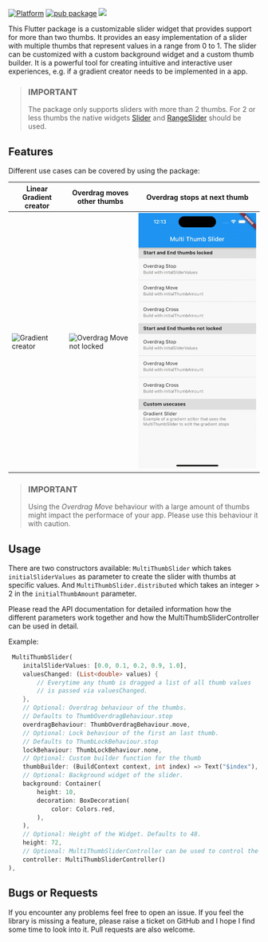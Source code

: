 <!--
This README describes the package. If you publish this package to pub.dev,
this README's contents appear on the landing page for your package.

For information about how to write a good package README, see the guide for
[writing package pages](https://dart.dev/guides/libraries/writing-package-pages).

For general information about developing packages, see the Dart guide for
[creating packages](https://dart.dev/guides/libraries/create-library-packages)
and the Flutter guide for
[developing packages and plugins](https://flutter.dev/developing-packages).
-->

[![Platform](https://img.shields.io/badge/Platform-Flutter-02569B?logo=flutter)](https://flutter.dev)
[![pub package](https://img.shields.io/pub/v/multi_thumb_slider.svg)](https://pub.dev/packages/multi_thumb_slider)
<a href="https://twitter.com/janniks_dev?ref_src=twsrc%5Etfw">
    <img src="https://img.shields.io/twitter/follow/janniks_dev?style=flat&label=Follow&color=1DA1F2&labelColor=333940&logo=twitter&logoColor=fff">
  </a>


This Flutter package is a customizable slider widget that provides support for more than two thumbs. It provides an easy implementation of a slider with multiple thumbs that represent values in a range from 0 to 1. The slider can be customized with a custom background widget and a custom thumb builder. It is a powerful tool for creating intuitive and interactive user experiences, e.g. if a gradient creator needs to be implemented in a app.

> ### IMPORTANT
> The package only supports sliders with more than 2 thumbs. For 2 or less thumbs the native widgets [Slider](https://api.flutter.dev/flutter/material/Slider-class.html) and [RangeSlider](https://api.flutter.dev/flutter/material/RangeSlider-class.html) should be used.

## Features

Different use cases can be covered by using the package:

| Linear Gradient creator | Overdrag moves other thumbs | Overdrag stops at next thumb |
|-------------------------|-----------------------------|--------------------------|
| ![Gradient creator](screenshots/complex1.gif) | ![Overdrag Move not locked](screenshots/move-unlocked.gif) | ![Overdrag Stop locked](screenshots/stop-locked.gif) |

> ### IMPORTANT
> Using the *Overdrag Move* behaviour with a large amount of thumbs might impact the performace of your app. Please use this behaviour it with caution.

## Usage

There are two constructors available: `MultiThumbSlider` which takes `initialSliderValues` as parameter to create the slider with thumbs at specific values. And `MultiThumbSlider.distributed` which takes an integer > 2 in the `initialThumbAmount` parameter.

Please read the API documentation for detailed information how the different parameters work together and how the MultiThumbSliderController can be used in detail.

Example:

```dart
 MultiThumbSlider(
    initalSliderValues: [0.0, 0.1, 0.2, 0.9, 1.0],
    valuesChanged: (List<double> values) {
        // Everytime any thumb is dragged a list of all thumb values
        // is passed via valuesChanged.
    },
    // Optional: Overdrag behaviour of the thumbs.
    // Defaults to ThumbOverdragBehaviour.stop
    overdragBehaviour: ThumbOverdragBehaviour.move,
    // Optional: Lock behaviour of the first an last thumb.
    // Defaults to ThumbLockBehaviour.stop
    lockBehaviour: ThumbLockBehaviour.none,
    // Optional: Custom builder function for the thumb
    thumbBuilder: (BuildContext context, int index) => Text("$index"),
    // Optional: Background widget of the slider.
    background: Container(
        height: 10,
        decoration: BoxDecoration(
            color: Colors.red,
        ),
    ),
    // Optional: Height of the Widget. Defaults to 48.
    height: 72,
    // Optional: MultiThumbSliderController can be used to control the slider after build. E.g adding/removing thumbs, get current values, move thumb, etc.
    controller: MultiThumbSliderController()
),
```

## Bugs or Requests
If you encounter any problems feel free to open an issue. If you feel the library is missing a feature, please raise a ticket on GitHub and I hope I find some time to look into it. Pull requests are also welcome.
